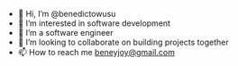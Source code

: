 - 👋 Hi, I’m @benedictowusu
- 👀 I’m interested in software development 
- 🌱 I’m a software engineer
- 💞️ I’m looking to collaborate on building projects together
- 📫 How to reach me beneyjoy@gmail.com 

<!---
benedictowusu/benedictowusu is a ✨ special ✨ repository because its `README.md` (this file) appears on your GitHub profile.
You can click the Preview link to take a look at your changes.
--->
